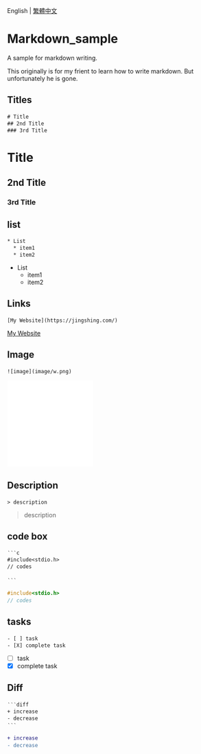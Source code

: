 English | [繁體中文](README_TCH.md)
# Markdown_sample
A sample for markdown writing.

This originally is for my frient to learn how to write markdown. But unfortunately he is gone.

## Titles
```
# Title
## 2nd Title
### 3rd Title
```
# Title
## 2nd Title
### 3rd Title

## list
```
* List
  * item1
  * item2
```
* List
  * item1
  * item2
## Links
```
[My Website](https://jingshing.com/)
```
[My Website](https://jingshing.com/)
## Image
```
![image](image/w.png)
```
![image](image/w.png)

## Description
```
> description
```
> description

## code box
```
‵‵‵c
#include<stdio.h>
// codes

‵‵‵
```

```c
#include<stdio.h>
// codes

```

## tasks
```
- [ ] task
- [X] complete task
```
- [ ] task
- [X] complete task

## Diff
```
‵‵‵diff
+ increase
- decrease
‵‵‵
```
```diff
+ increase
- decrease
```
